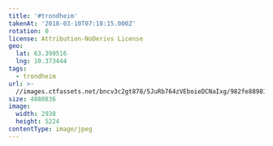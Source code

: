 ```yaml
---
title: '#trondheim'
takenAt: '2018-03-10T07:18:15.000Z'
rotation: 0
license: Attribution-NoDerivs License
geo:
  lat: 63.399516
  lng: 10.373444
tags:
  - trondheim
url: >-
  //images.ctfassets.net/bncv3c2gt878/5JuRb764zVEboieDCNaIxg/982fe889813f98aee3a47dca1bb21b0e/trondheim_40091436594_o
size: 4880836
image:
  width: 2938
  height: 5224
contentType: image/jpeg
---
```


